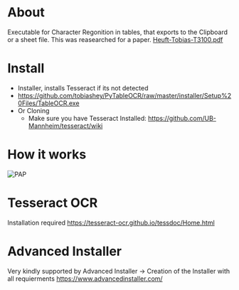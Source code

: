 # About
Executable for Character Regonition in tables, that exports to the Clipboard or a sheet file.
This was reasearched for a paper. [Heuft-Tobias-T3100.pdf](https://github.com/tobiashey/PyTableOCR/files/6382530/Heuft-Tobias-T3100.pdf)

# Install
- Installer, installs Tesseract if its not detected
- https://github.com/tobiashey/PyTableOCR/raw/master/installer/Setup%20Files/TableOCR.exe
- Or Cloning
    - Make sure you have Tesseract Installed: https://github.com/UB-Mannheim/tesseract/wiki

# How it works
![PAP](https://user-images.githubusercontent.com/45271630/109505534-fb07a080-7a9c-11eb-8dcb-6adb61aa659f.png)

# Tesseract OCR
Installation required
https://tesseract-ocr.github.io/tessdoc/Home.html

# Advanced Installer
 Very kindly supported by Advanced Installer 
 -> Creation of the Installer with all requierments
 https://www.advancedinstaller.com/
